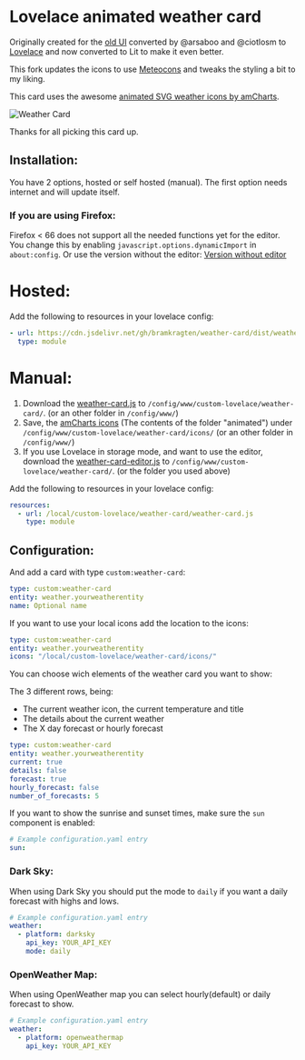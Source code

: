 # Lovelace animated weather card

Originally created for the [old UI](https://community.home-assistant.io/t/custom-ui-weather-state-card-with-a-question/23008) converted by @arsaboo and @ciotlosm to [Lovelace](https://community.home-assistant.io/t/custom-ui-weather-state-card-with-a-question/23008/291) and now converted to Lit to make it even better.

This fork updates the icons to use [Meteocons](https://bas.dev/work/meteocons) and tweaks the styling a bit to my liking.

This card uses the awesome [animated SVG weather icons by amCharts](https://www.amcharts.com/free-animated-svg-weather-icons/).

![Weather Card](https://github.com/bramkragten/custom-ui/blob/master/weather-card/weather-card.gif?raw=true)

Thanks for all picking this card up.

## Installation:

You have 2 options, hosted or self hosted (manual). The first option needs internet and will update itself.

### If you are using Firefox:

Firefox < 66 does not support all the needed functions yet for the editor.
You change this by enabling `javascript.options.dynamicImport` in `about:config`.
Or use the version without the editor: [Version without editor](https://raw.githubusercontent.com/bramkragten/custom-ui/58c41ad177b002e149497629a26ea10ccfeebcd0/weather-card/weather-card.js)

# Hosted:

Add the following to resources in your lovelace config:

```yaml
- url: https://cdn.jsdelivr.net/gh/bramkragten/weather-card/dist/weather-card.min.js
  type: module
```

# Manual:

1. Download the [weather-card.js](https://raw.githubusercontent.com/bramkragten/weather-card/v1.2.0/dist/weather-card.js) to `/config/www/custom-lovelace/weather-card/`. (or an other folder in `/config/www/`)
2. Save, the [amCharts icons](https://www.amcharts.com/free-animated-svg-weather-icons/) (The contents of the folder "animated") under `/config/www/custom-lovelace/weather-card/icons/` (or an other folder in `/config/www/`)
3. If you use Lovelace in storage mode, and want to use the editor, download the [weather-card-editor.js](https://raw.githubusercontent.com/bramkragten/weather-card/v1.2.0/dist/weather-card-editor.js) to `/config/www/custom-lovelace/weather-card/`. (or the folder you used above)

Add the following to resources in your lovelace config:

```yaml
resources:
  - url: /local/custom-lovelace/weather-card/weather-card.js
    type: module
```

## Configuration:

And add a card with type `custom:weather-card`:

```yaml
type: custom:weather-card
entity: weather.yourweatherentity
name: Optional name
```

If you want to use your local icons add the location to the icons:

```yaml
type: custom:weather-card
entity: weather.yourweatherentity
icons: "/local/custom-lovelace/weather-card/icons/"
```

You can choose wich elements of the weather card you want to show:

The 3 different rows, being:

- The current weather icon, the current temperature and title
- The details about the current weather
- The X day forecast or hourly forecast

```yaml
type: custom:weather-card
entity: weather.yourweatherentity
current: true
details: false
forecast: true
hourly_forecast: false
number_of_forecasts: 5
```

If you want to show the sunrise and sunset times, make sure the `sun` component is enabled:

```yaml
# Example configuration.yaml entry
sun:
```

### Dark Sky:

When using Dark Sky you should put the mode to `daily` if you want a daily forecast with highs and lows.

```yaml
# Example configuration.yaml entry
weather:
  - platform: darksky
    api_key: YOUR_API_KEY
    mode: daily
```

### OpenWeather Map:

When using OpenWeather map you can select hourly(default) or daily forecast to show.

```yaml
# Example configuration.yaml entry
weather:
  - platform: openweathermap
    api_key: YOUR_API_KEY
```
